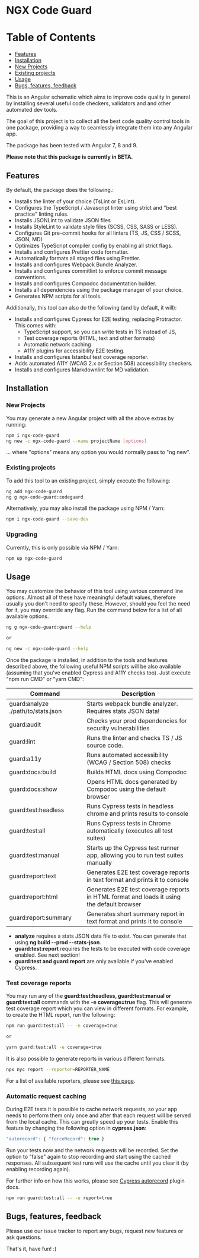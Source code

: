 # NGX Code Guard

# Table of Contents

-   [Features](#features)
-   [Installation](#installation)
-   [New Projects](#new-projects)
-   [Existing projects](#existing-projects)
-   [Usage](#usage)
-   [Bugs, features, feedback](#bugs-features-feedback)

This is an Angular schematic which aims to improve code quality in general by installing several useful code checkers, validators and and other automated dev tools.

The goal of this project is to collect all the best code quality control tools in one package, providing a way to seamlessly integrate them into any Angular app.

The package has been tested with Angular 7, 8 and 9.

**Please note that this package is currently in BETA.**

## Features

By default, the package does the following.:

-   Installs the linter of your choice (TsLint or EsLint).
-   Configures the TypeScript / Javascript linter using strict and "best practice" linting rules.
-   Installs JSONLint to validate JSON files
-   Installs StyleLint to validate style files (SCSS, CSS, SASS or LESS).
-   Configures Git pre-commit hooks for all linters (TS, JS, CSS / SCSS, JSON, MD)
-   Optimizes TypeScript compiler config by enabling all strict flags.
-   Installs and configures Prettier code formatter.
-   Automatically formats all staged files using Prettier.
-   Installs and configures Webpack Bundle Analyzer.
-   Installs and configures commitlint to enforce commit message conventions.
-   Installs and configures Compodoc documentation builder.
-   Installs all dependencies using the package manager of your choice.
-   Generates NPM scripts for all tools.

Additionally, this tool can also do the following (and by default, it will):

-   Installs and configures Cypress for E2E testing, replacing Protractor. This comes with:
    -   TypeScript support, so you can write tests in TS instead of JS,
    -   Test coverage reports (HTML, text and other formats)
    -   Automatic network caching
    -   A11Y plugins for accessibility E2E testing.
-   Installs and configures Istanbul test coverage reporter.
-   Adds automated A11Y (WCAG 2.x or Section 508) accessibility checkers.
-   Installs and configures Markdownlint for MD validation.

## Installation

### New Projects

You may generate a new Angular project with all the above extras by running:

```bash
npm i ngx-code-guard
ng new -c ngx-code-guard --name projectName [options]
```

... where "options" means any option you would normally pass to "ng new".

### Existing projects

To add this tool to an existing project, simply execute the following:

```bash
ng add ngx-code-guard
ng g ngx-code-guard:codeguard
```

Alternatively, you may also install the package using NPM / Yarn:

```bash
npm i ngx-code-guard --save-dev
```

### Upgrading

Currently, this is only possible via  NPM / Yarn:
```bash
npm up ngx-code-guard
```


## Usage

You may customize the behavior of this tool using various command line options. Almost all of these have meaningful default values, therefore usually you don't need to specify these. However, should you feel the need for it, you may override any flag. Run the command below for a list of all available options.

```bash
ng g ngx-code-guard:guard --help

or

ng new -c ngx-code-guard --help
```

Once the package is installed, in addition to the tools and features described above, the following useful NPM scripts will be also available (assuming that you've enabled Cypress and A11Y checks too).
Just execute "npm run CMD" or "yarn CMD":

| Command                            | Description                                                                                  |
| ---------------------------------- | -------------------------------------------------------------------------------------------- |
| guard:analyze ./path/to/stats.json | Starts webpack bundle analyzer. Requires stats JSON data!                                    |
| guard:audit                        | Checks your prod dependencies for security vulnerabilities                                   |
| guard:lint                         | Runs the linter and checks TS / JS source code.                                              |
| guard:a11y                         | Runs automated accessibility (WCAG / Section 508) checks                                     |
| guard:docs:build                   | Builds HTML docs using Compodoc                                                              |
| guard:docs:show                    | Opens HTML docs generated by Compodoc using the default browser                              |
| guard:test:headless                | Runs Cypress tests in headless chrome and prints results to console                          |
| guard:test:all                     | Runs Cypress tests in Chrome automatically (executes all test suites)                        |
| guard:test:manual                  | Starts up the Cypress test runner app, allowing you to run test suites manually                   |
| guard:report:text                  | Generates E2E test coverage reports in text format and prints it to console                  |
| guard:report:html                  | Generates E2E test coverage reports in HTML format and loads it using the default browser |
| guard:report:summary               | Generates short summary report in text format and prints it to console                       |

-   **analyze** requires a stats JSON data file to exist. You can generate that using **ng build --prod --stats-json**.
-   **guard:test:report** requires the tests to be executed with code coverage enabled. See next section!
-   **guard:test and guard:report** are only available if you've enabled Cypress.

### Test coverage reports

You may run any of the **guard:test:headless, guard:test:manual or guard:test:all** commands with the **-e coverage=true** flag. This will generate test coverage report which you can view in different formats. For example, to create the HTML report, run the following:

```bash
npm run guard:test:all -- -e coverage=true

or

yarn guard:test:all -e coverage=true
```

It is also possible to generate reports in various different formats.

```bash
npx nyc report --reporter=REPORTER_NAME
```

For a list of available reporters, please see [this page](https://istanbul.js.org/docs/advanced/alternative-reporters/).

### Automatic request caching

During E2E tests it is possible to cache network requests, so your app needs to perform them only once and after that each request will be served from the local cache. This can greatly speed up your tests. Enable this feature by changing the following option in **cypress.json**:

```javascript
"autorecord": { "forceRecord": true }
```

Run your tests now and the network requests will be recorded. Set the option to "false" again to stop recording and start using the cached responses.
All subsequent test runs will use the cache until you clear it (by enabling recording again).

For further info on how this works, please see [Cypress autorecord](https://www.npmjs.com/package/cypress-autorecord) plugin docs.

```bash
npm run guard:test:all -- -e report=true
```

## Bugs, features, feedback

Please use our issue tracker to report any bugs, request new features or ask questions.

That's it, have fun! :)
